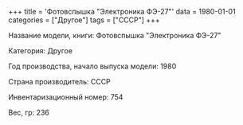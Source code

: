 +++
title = 'Фотовспышка "Электроника ФЭ-27"'
data = 1980-01-01
categories = ["Другое"]
tags = ["СССР"]
+++

Название модели, книги: Фотовспышка "Электроника ФЭ-27"

Категория: Другое

Год производства, начало выпуска модели: 1980

Страна производитель: СССР

Инвентаризационный номер: 754

Вес, гр: 236

